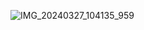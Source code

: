 ![IMG_20240327_104135_959](https://github.com/Farzadtarseh/Farzad12345/assets/168587799/edc38004-2155-43f4-af90-ed864aaf0f11)
